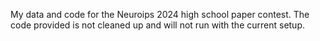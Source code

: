My data and code for the Neuroips 2024 high school paper contest. The code provided is not cleaned up and will not run with the current setup.
